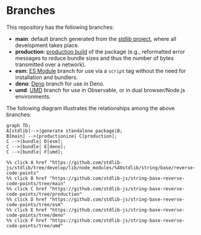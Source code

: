 <!--

@license Apache-2.0

Copyright (c) 2022 The Stdlib Authors.

Licensed under the Apache License, Version 2.0 (the "License");
you may not use this file except in compliance with the License.
You may obtain a copy of the License at

    http://www.apache.org/licenses/LICENSE-2.0

Unless required by applicable law or agreed to in writing, software
distributed under the License is distributed on an "AS IS" BASIS,
WITHOUT WARRANTIES OR CONDITIONS OF ANY KIND, either express or implied.
See the License for the specific language governing permissions and
limitations under the License.

-->

# Branches

This repository has the following branches:

-   **main**: default branch generated from the [stdlib project][stdlib-url], where all development takes place.
-   **production**: [production build][production-url] of the package (e.g., reformatted error messages to reduce bundle sizes and thus the number of bytes transmitted over a network).
-   **esm**: [ES Module][esm-url] branch for use via a `script` tag without the need for installation and bundlers.
-   **deno**: [Deno][deno-url] branch for use in Deno.
-   **umd**: [UMD][umd-url] branch for use in Observable, or in dual browser/Node.js environments.

The following diagram illustrates the relationships among the above branches:

```mermaid
graph TD;
A[stdlib]-->|generate standalone package|B;
B[main] -->|productionize| C[production];
C -->|bundle| D[esm];
C -->|bundle| E[deno];
C -->|bundle| F[umd];

%% click A href "https://github.com/stdlib-js/stdlib/tree/develop/lib/node_modules/%40stdlib/string/base/reverse-code-points"
%% click B href "https://github.com/stdlib-js/string-base-reverse-code-points/tree/main"
%% click C href "https://github.com/stdlib-js/string-base-reverse-code-points/tree/production"
%% click D href "https://github.com/stdlib-js/string-base-reverse-code-points/tree/esm"
%% click E href "https://github.com/stdlib-js/string-base-reverse-code-points/tree/deno"
%% click F href "https://github.com/stdlib-js/string-base-reverse-code-points/tree/umd"
```

[stdlib-url]: https://github.com/stdlib-js/stdlib/tree/develop/lib/node_modules/%40stdlib/string/base/reverse-code-points
[production-url]: https://github.com/stdlib-js/string-base-reverse-code-points/tree/production
[deno-url]: https://github.com/stdlib-js/string-base-reverse-code-points/tree/deno
[umd-url]: https://github.com/stdlib-js/string-base-reverse-code-points/tree/umd
[esm-url]: https://github.com/stdlib-js/string-base-reverse-code-points/tree/esm